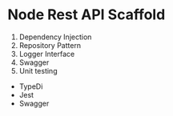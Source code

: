 # Node Rest API Scaffold

1. Dependency Injection
2. Repository Pattern
3. Logger Interface
4. Swagger
5. Unit testing



- TypeDi
- Jest
- Swagger
